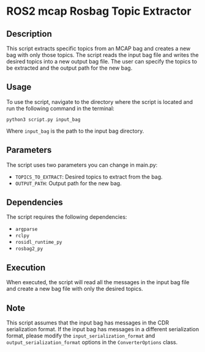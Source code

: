 # ROS2 mcap Rosbag Topic Extractor

## Description
This script extracts specific topics from an MCAP bag and creates a new bag with only those topics. The script reads the input bag file and writes the desired topics into a new output bag file. The user can specify the topics to be extracted and the output path for the new bag. 

## Usage
To use the script, navigate to the directory where the script is located and run the following command in the terminal: 

```
python3 script.py input_bag
```

Where `input_bag` is the path to the input bag directory.

## Parameters
The script uses two parameters you can change in main.py: 

- `TOPICS_TO_EXTRACT`: Desired topics to extract from the bag.
- `OUTPUT_PATH`: Output path for the new bag.

## Dependencies
The script requires the following dependencies: 
- `argparse`
- `rclpy`
- `rosidl_runtime_py`
- `rosbag2_py`

## Execution
When executed, the script will read all the messages in the input bag file and create a new bag file with only the desired topics. 

## Note
This script assumes that the input bag has messages in the CDR serialization format. If the input bag has messages in a different serialization format, please modify the `input_serialization_format` and `output_serialization_format` options in the `ConverterOptions` class.
